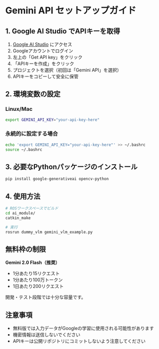 # Gemini API セットアップガイド

## 1. Google AI Studio でAPIキーを取得

1. [Google AI Studio](https://aistudio.google.com/) にアクセス
2. Googleアカウントでログイン
3. 左上の「Get API key」をクリック
4. 「APIキーを作成」をクリック
5. プロジェクトを選択（初回は「Gemini API」を選択）
6. APIキーをコピーして安全に保管

## 2. 環境変数の設定

### Linux/Mac
```bash
export GEMINI_API_KEY="your-api-key-here"
```

### 永続的に設定する場合
```bash
echo 'export GEMINI_API_KEY="your-api-key-here"' >> ~/.bashrc
source ~/.bashrc
```

## 3. 必要なPythonパッケージのインストール

```bash
pip install google-generativeai opencv-python
```

## 4. 使用方法

```bash
# ROSワークスペースでビルド
cd ai_module/
catkin_make

# 実行
rosrun dummy_vlm gemini_vlm_example.py
```

## 無料枠の制限

**Gemini 2.0 Flash（推奨）**
- 1分あたり15リクエスト
- 1分あたり100万トークン
- 1日あたり200リクエスト

開発・テスト段階では十分な容量です。

## 注意事項

- 無料版では入力データがGoogleの学習に使用される可能性があります
- 機密情報は送信しないでください
- APIキーは公開リポジトリにコミットしないよう注意してください